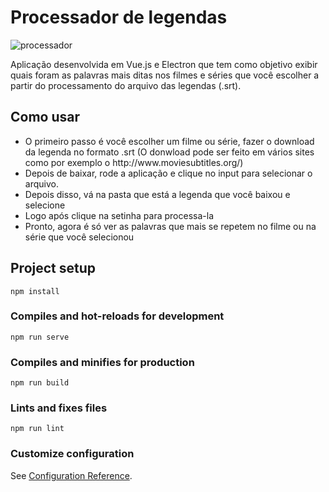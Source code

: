 # Processador de legendas

![processador](https://user-images.githubusercontent.com/40677787/81448814-67539500-9155-11ea-8edc-e88a00af0712.png)

Aplicação desenvolvida em Vue.js e Electron que tem como objetivo exibir quais foram as palavras mais ditas nos filmes e séries que você escolher a partir do processamento do arquivo das legendas (.srt). 

## Como usar

<ul>
  <li>O primeiro passo é você escolher um filme ou série, fazer o download da legenda no formato .srt (O donwload pode ser feito em vários sites como por exemplo o http://www.moviesubtitles.org/) </li>
  <li>Depois de baixar, rode a aplicação e clique no input para selecionar o arquivo.</li>
  <li>Depois disso, vá na pasta que está a legenda que você baixou e selecione</li>
  <li>Logo após clique na setinha para processa-la</li>
  <lI>Pronto, agora é só ver as palavras que mais se repetem no filme ou na série que você selecionou</li>
</ul>

## Project setup
```
npm install
```

### Compiles and hot-reloads for development
```
npm run serve
```

### Compiles and minifies for production
```
npm run build
```

### Lints and fixes files
```
npm run lint
```

### Customize configuration
See [Configuration Reference](https://cli.vuejs.org/config/).
